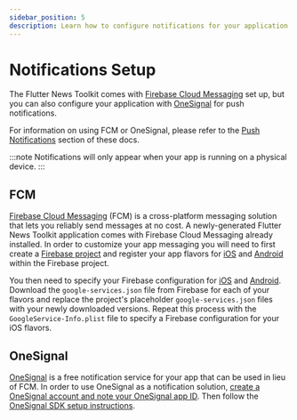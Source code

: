 ```yaml
---
sidebar_position: 5
description: Learn how to configure notifications for your application.
---
```


# Notifications Setup

The Flutter News Toolkit comes with [Firebase Cloud Messaging](https://firebase.google.com/docs/cloud-messaging) set up, but you can also configure your application with [OneSignal](https://onesignal.com/) for push notifications.

For information on using FCM or OneSignal, please refer to the [Push Notifications](/flutter_development/push_notifications.md) section of these docs.

:::note
Notifications will only appear when your app is running on a physical device.
:::

## FCM

[Firebase Cloud Messaging](https://firebase.google.com/docs/cloud-messaging) (FCM) is a cross-platform messaging solution that lets you reliably send messages at no cost. A newly-generated Flutter News Toolkit application comes with Firebase Cloud Messaging already installed. In order to customize your app messaging you will need to first create a [Firebase project](https://firebase.google.com/docs/android/setup#create-firebase-project) and register your app flavors for [iOS](https://firebase.google.com/docs/ios/setup#register-app) and [Android](https://firebase.google.com/docs/android/setup#register-app) within the Firebase project.

You then need to specify your Firebase configuration for [iOS](https://firebase.google.com/docs/ios/setup#add-config-file) and [Android](https://firebase.google.com/docs/android/setup). Download the `google-services.json` file from Firebase for each of your flavors and replace the project's placeholder `google-services.json` files with your newly downloaded versions. Repeat this process with the `GoogleService-Info.plist` file to specify a Firebase configuration for your iOS flavors.

## OneSignal

[OneSignal](https://onesignal.com/) is a free notification service for your app that can be used in lieu of FCM. In order to use OneSignal as a notification solution, [create a OneSignal account and note your OneSignal app ID](https://documentation.onesignal.com/docs/flutter-sdk-setup). Then follow the [OneSignal SDK setup instructions](/flutter_development/push_notifications#onesignal).
